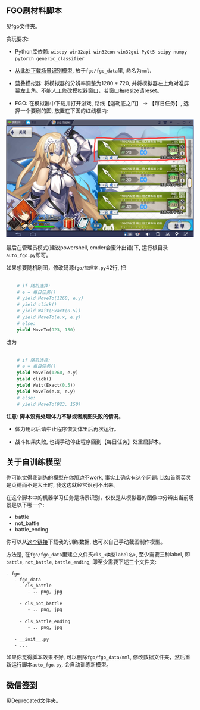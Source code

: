 ## FGO刷材料脚本

见fgo文件夹。

贪玩要求:

- Python库依赖: `wisepy win32api win32con win32gui PyQt5 scipy numpy pytorch generic_classifier`

- [从此处下载场景识别模型](https://pan.baidu.com/s/1il853dDb0_aU__5F_VfpFQ), 放于`fgo/fgo_data`里, 命名为`mml`.


- 蓝叠模拟器: 将模拟器的分辨率调整为1280 * 720, 并将模拟器左上角对准屏幕左上角。不能人工修改模拟器窗口，若窗口被resize请reset。

- FGO: 在模拟器中下载并打开游戏, 路线【迦勒底之门】 -> 【每日任务】, 选择一个要刷的图, 放置在下图的红线框内:

![选择任务](./select_task.png)

最后在管理员模式(建议powershell, cmder会蜜汁出错)下, 运行根目录`auto_fgo.py`即可。

如果想要随机刷图，修改码源`fgo/管理室.py`42行, 把

```python

    # if 随机选择:
    # e = 每日任务()
    # yield MoveTo(1260, e.y)
    # yield click()
    # yield Wait(Exact(0.5))
    # yield MoveTo(e.x, e.y)
    # else:
    yield MoveTo(923, 150)

```
改为

```python

    # if 随机选择:
    # e = 每日任务()
    yield MoveTo(1260, e.y)
    yield click()
    yield Wait(Exact(0.5))
    yield MoveTo(e.x, e.y)
    # else:
    # yield MoveTo(923, 150)

```

**注意**: **脚本没有处理体力不够或者刷图失败的情况**。

- 体力用尽后请中止程序恢复体里后再次运行。

- 战斗如果失败, 也请手动停止程序回到【每日任务】处重启脚本。


关于自训练模型
--------------------


你可能觉得我训练的模型在你那边不work, 事实上确实有这个问题: 比如首页英灵是贞德而不是大王时, 我这边就经常识别不出来。

在这个脚本中的机器学习任务是场景识别，仅仅是从模拟器的图像中分辨出当前场景是以下哪一个:

- battle
- not_battle
- battle_ending

你可以从[这个链接](https://pan.baidu.com/s/1xt0HfCAGQ0i4015ETCvwbA)下载我的训练数据, 也可以自己手动截图制作模型。

方法是, 在`fgo/fgo_data`里建立文件夹`cls_<类型label名>`, 至少需要三种label, 即`battle`, `not_battle`, `battle_ending`, 即至少需要下述三个文件夹:

```
- fgo
   - fgo_data
     - cls_battle
        - .. png, jpg

     - cls_not_battle
        - .. png, jpg

     - cls_battle_ending
        - .. png, jpg

   - __init__.py
   - ...
```

如果你觉得脚本效果不好, 可以删除`fgo/fgo_data/mml`, 修改数据文件夹，然后重新运行脚本`auto_fgo.py`, 会自动训练新模型。


## 微信签到

见Deprecated文件夹。




